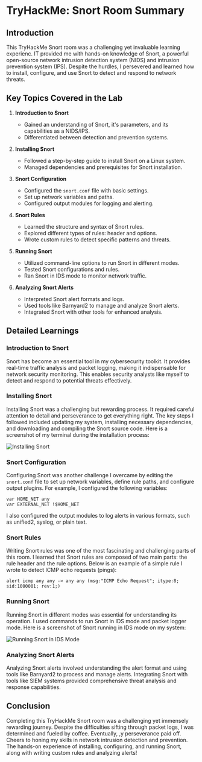 # TryHackMe: Snort Room Summary

## Introduction

This TryHackMe Snort room was a challenging yet invaluable learning experienc. IT provided me with hands-on knowledge of Snort, a powerful open-source network intrusion detection system (NIDS) and intrusion prevention system (IPS). Despite the hurdles, I persevered and learned how to install, configure, and use Snort to detect and respond to network threats.

## Key Topics Covered in the Lab

1. **Introduction to Snort**
   - Gained an understanding of Snort, it's parameters, and its capabilities as a NIDS/IPS.
   - Differentiated between detection and prevention systems.

2. **Installing Snort**
   - Followed a step-by-step guide to install Snort on a Linux system.
   - Managed dependencies and prerequisites for Snort installation.

3. **Snort Configuration**
   - Configured the `snort.conf` file with basic settings.
   - Set up network variables and paths.
   - Configured output modules for logging and alerting.

4. **Snort Rules**
   - Learned the structure and syntax of Snort rules.
   - Explored different types of rules: header and options.
   - Wrote custom rules to detect specific patterns and threats.

5. **Running Snort**
   - Utilized command-line options to run Snort in different modes.
   - Tested Snort configurations and rules.
   - Ran Snort in IDS mode to monitor network traffic.

6. **Analyzing Snort Alerts**
   - Interpreted Snort alert formats and logs.
   - Used tools like Barnyard2 to manage and analyze Snort alerts.
   - Integrated Snort with other tools for enhanced analysis.

## Detailed Learnings

### Introduction to Snort

Snort has become an essential tool in my cybersecurity toolkit. It provides real-time traffic analysis and packet logging, making it indispensable for network security monitoring. This enables security analysts like myself to detect and respond to potential threats effectively.

### Installing Snort

Installing Snort was a challenging but rewarding process. It required careful attention to detail and perseverance to get everything right. The key steps I followed included updating my system, installing necessary dependencies, and downloading and compiling the Snort source code. Here is a screenshot of my terminal during the installation process:

![Installing Snort](sandbox:/mnt/data/tryhackme_snort_install.png)

### Snort Configuration

Configuring Snort was another challenge I overcame by editing the `snort.conf` file to set up network variables, define rule paths, and configure output plugins. For example, I configured the following variables:

```plaintext
var HOME_NET any
var EXTERNAL_NET !$HOME_NET
```

I also configured the output modules to log alerts in various formats, such as unified2, syslog, or plain text.

### Snort Rules

Writing Snort rules was one of the most fascinating and challenging parts of this room. I learned that Snort rules are composed of two main parts: the rule header and the rule options. Below is an example of a simple rule I wrote to detect ICMP echo requests (pings):

```plaintext
alert icmp any any -> any any (msg:"ICMP Echo Request"; itype:8; sid:1000001; rev:1;)
```

### Running Snort

Running Snort in different modes was essential for understanding its operation. I used commands to run Snort in IDS mode and packet logger mode. Here is a screenshot of Snort running in IDS mode on my system:

![Running Snort in IDS Mode](sandbox:/mnt/data/tryhackme_snort_run.png)

### Analyzing Snort Alerts

Analyzing Snort alerts involved understanding the alert format and using tools like Barnyard2 to process and manage alerts. Integrating Snort with tools like SIEM systems provided comprehensive threat analysis and response capabilities.

## Conclusion

Completing this TryHackMe Snort room was a challenging yet immensely rewarding journey. Despite the difficulties sifting through packet logs, I was determined and fueled by coffee. Eventually, ,y perseverance paid off. Cheers to honing my skills in network intrusion detection and prevention. The hands-on experience of installing, configuring, and running Snort, along with writing custom rules and analyzing alerts!